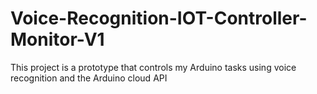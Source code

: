 # Voice-Recognition-IOT-Controller-Monitor-V1
This project is a prototype that controls my Arduino tasks using voice recognition and the Arduino cloud API
